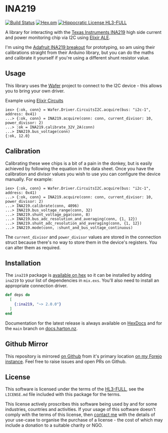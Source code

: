 # INA219

[![Build Status](https://drone.harton.dev/api/badges/james/ina219/status.svg)](https://drone.harton.dev/james/ina219)
[![Hex.pm](https://img.shields.io/hexpm/v/ina219.svg)](https://hex.pm/packages/ina219)
[![Hippocratic License HL3-FULL](https://img.shields.io/static/v1?label=Hippocratic%20License&message=HL3-FULL&labelColor=5e2751&color=bc8c3d)](https://firstdonoharm.dev/version/3/0/full.html)

A library for interacting with the
[Texas Instruments INA219](http://www.ti.com/product/INA219)
high side current and power monitoring chip via I2C using
[Elixir ALE](https://github.com/fhunleth/elixir_ale).

I'm using the [Adafruit INA219 breakout](https://www.adafruit.com/product/904)
for prototyping, so am using their calibrations straight from their Arduino
library, but you can do the maths and calibrate it yourself if you're using a
different shunt resistor value.

## Usage

This library uses the [Wafer](https://harton.dev/james/wafer) project to connect
to the I2C device - this allows you to bring your own driver.

Example using [Elixir Circuits](https://hex.pm/packages/circuits_i2c)

    iex> {:ok, conn} = Wafer.Driver.CircuitsI2C.acquire(bus: "i2c-1", address: 0x41)
    ...> {:ok, conn} = INA219.acquire(conn: conn, current_divisor: 10, power_divisor: 2)
    ...> :ok = INA219.calibrate_32V_2A(conn)
    ...> INA219.bus_voltage(conn)
    {:ok, 12.0}

## Calibration

Calibrating these wee chips is a bit of a pain in the donkey, but is easily
achieved by following the equation in the data sheet. Once you have the
calibration and divisor values you wish to use you can configure the device
manually. For example:

    iex> {:ok, conn} = Wafer.Driver.CircuitsI2C.acquire(bus: "i2c-1", address: 0x41)
    ...> {:ok, conn} = INA219.acquire(conn: conn, current_divisor: 10, power_divisor: 2)
    ...> INA219.calibrate(conn, 4096)
    ...> INA219.bus_voltage_range(conn, 32)
    ...> INA219.shunt_voltage_pga(conn, 8)
    ...> INA219.bus_adc_resolution_and_averaging(conn, {1, 12})
    ...> INA219.shunt_adc_resolution_and_averaging(conn, {1, 12})
    ...> INA219.mode(conn, :shunt_and_bus_voltage_continuous)

The `current_divisor` and `power_divisor` values are stored in the connection
struct because there's no way to store them in the device's registers. You can
alter them as required.

## Installation

The `ina219` package is [available on hex](https://hex.pm/packages/ina219) so it
can be installed by adding `ina219` to your list of dependencies in `mix.exs`.
You'll also need to install an appropriate connection driver.

```elixir
def deps do
  [
    {:ina219, "~> 2.0.0"}
  ]
end
```

Documentation for the latest release is always available on
[HexDocs](https://hexdocs.pm/ina219/) and for the `main` branch
on [docs.harton.nz](https://docs.harton.nz/james/ina219).

## Github Mirror

This repository is mirrored [on Github](https://github.com/jimsynz/ina219)
from it's primary location [on my Forejo instance](https://harton.dev/james/ina219).
Feel free to raise issues and open PRs on Github.

## License

This software is licensed under the terms of the
[HL3-FULL](https://firstdonoharm.dev), see the `LICENSE.md` file included with
this package for the terms.

This license actively proscribes this software being used by and for some
industries, countries and activities. If your usage of this software doesn't
comply with the terms of this license, then [contact me](mailto:james@harton.nz)
with the details of your use-case to organise the purchase of a license - the
cost of which may include a donation to a suitable charity or NGO.
